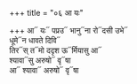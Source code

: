 +++
title = "०६ आ यः"

+++
आ᳓ यः᳓ पप्रउ᳓ भानु᳓ना रो᳓दसी उभे᳓  
धूमे᳓न धावते दिवि᳓  
तिर᳓स् त᳓मो ददृश ऊ᳓र्मियासु आ᳓  
श्यावा᳓सु अरुषो᳓ वृ᳓षा  
आ᳓ श्यावा᳓ अरुषो᳓ वृ᳓षा